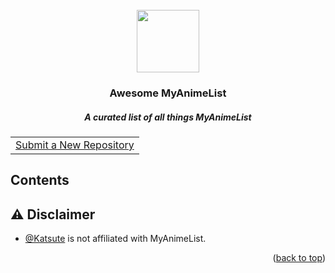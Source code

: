 <div id="top" align="center">
    <br>
    <a href="https://github.com/Katsute/awesome-myanimelist#readme">
        <img src="https://raw.githubusercontent.com/KatsuteDev/Background/main/logo.png" width="100" height="100">
    </a>
    <h3>Awesome MyAnimeList</h3>
    <h5>A curated list of all things MyAnimeList</h5>
    <table><tr><td>
        <a href="https://github.com/Katsute/awesome-myanimelist/issues/new?template=1-repository.yml">Submit a New Repository</a>
    </td></tr></table>
</div>

## Contents

<!-- TOC -->
<!-- /TOC -->

<!-- CONTENT -->
<!-- /CONTENT -->

## ⚠️️ Disclaimer

 - [@Katsute](https://github.com/Katsute) is not affiliated with MyAnimeList.

<p align="right">(<a href="#top">back to top</a>)</p>